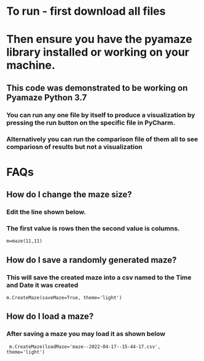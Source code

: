 # To run - first download all files
# Then ensure you have the pyamaze library installed or working on your machine.
## This code was demonstrated to be working on Pyamaze Python 3.7
### You can run any one file by itself to produce a visualization by pressing the run button on the specific file in PyCharm. 
### Alternatively you can run the comparison file of them all to see compariosn of results but not a visualization


# FAQs
## How do I change the maze size?
### Edit the line shown below.
### The first value is rows then the second value is columns.
```
m=maze(11,11)
```
## How do I save a randomly generated maze?
### This will save the created maze into a csv named to the Time and Date it was created
```
m.CreateMaze(saveMaze=True, theme='light')
```
## How do I load a maze?
### After saving a maze you may load it as shown below
```
 m.CreateMaze(loadMaze='maze--2022-04-17--15-44-17.csv', theme='light')
 ```
